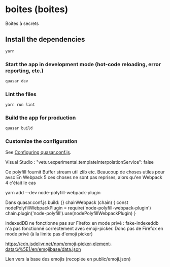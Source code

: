 # boites (boites)

Boites à secrets

## Install the dependencies
```bash
yarn
```

### Start the app in development mode (hot-code reloading, error reporting, etc.)
```bash
quasar dev
```

### Lint the files
```bash
yarn run lint
```

### Build the app for production
```bash
quasar build
```

### Customize the configuration
See [Configuring quasar.conf.js](https://v2.quasar.dev/quasar-cli/quasar-conf-js).

Visual Studio : "vetur.experimental.templateInterpolationService": false


Ce polyfill fournit Buffer stream util zlib etc. Beaucoup de choses utiles pour avsc
En Webpack 5 ces choses ne sont pas reprises, alors qu'en Webpack 4 c'était le cas

yarn add --dev node-polyfill-webpack-plugin

Dans quasar.conf.js build: {}
      chainWebpack (chain) {
        const nodePolyfillWebpackPlugin = require('node-polyfill-webpack-plugin')
        chain.plugin('node-polyfill').use(nodePolyfillWebpackPlugin)
      }

indexedDB ne fonctionne pas sur Firefox en mode privé : fake-indexeddb n'a pas fonctionné
correctement avec emoji-picker. Donc pas de Firefox en mode privé (à la limite pas d'emoji picker)

https://cdn.jsdelivr.net/npm/emoji-picker-element-data@%5E1/en/emojibase/data.json

Lien vers la base des emojis (recopiée en public/emoji.json)
